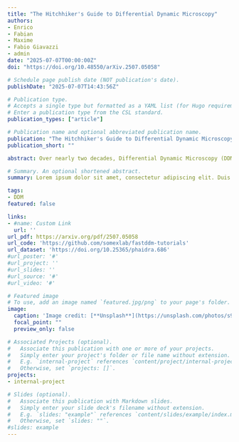 ```yaml
---
title: "The Hitchhiker's Guide to Differential Dynamic Microscopy"
authors:
- Enrico
- Fabian
- Maxime
- Fabio Giavazzi
- admin
date: "2025-07-07T00:00:00Z"
doi: "https://doi.org/10.48550/arXiv.2507.05058"

# Schedule page publish date (NOT publication's date).
publishDate: "2025-07-07T14:43:56Z"

# Publication type.
# Accepts a single type but formatted as a YAML list (for Hugo requirements).
# Enter a publication type from the CSL standard.
publication_types: ["article"]

# Publication name and optional abbreviated publication name.
publication: "The Hitchhiker's Guide to Differential Dynamic Microscopy"
publication_short: ""

abstract: Over nearly two decades, Differential Dynamic Microscopy (DDM) has become a standard technique for extracting dynamic correlation functions from time-lapse microscopy data, with applications spanning colloidal suspensions, polymer solutions, active fluids, and biological systems. In its most common implementation, DDM analyzes image sequences acquired with a conventional microscope equipped with a digital camera, yielding time- and wavevector-resolved information analogous to that obtained in multi-angle Dynamic Light Scattering (DLS). With a widening array of applications and a growing, heterogeneous user base, lowering the technical barrier to performing DDM has become a central objective. In this tutorial article, we provide a step-by-step guide to conducting DDM experiments -- from planning and acquisition to data analysis -- and introduce the open-source software package fastDDM, designed to efficiently process large image datasets. fastDDM employs optimized, parallel algorithms that reduce analysis times by up to four orders of magnitude on typical datasets (e.g., 10,000 frames), thereby enabling high-throughput workflows and making DDM more broadly accessible across disciplines.

# Summary. An optional shortened abstract.
summary: Lorem ipsum dolor sit amet, consectetur adipiscing elit. Duis posuere tellus ac convallis placerat. Proin tincidunt magna sed ex sollicitudin condimentum.

tags:
- DDM
featured: false

links:
- #name: Custom Link
  url: ''
url_pdf: https://arxiv.org/pdf/2507.05058
url_code: 'https://github.com/somexlab/fastddm-tutorials'
url_dataset: 'https://doi.org/10.25365/phaidra.686'
#url_poster: '#'
#url_project: ''
#url_slides: ''
#url_source: '#'
#url_video: '#'

# Featured image
# To use, add an image named `featured.jpg/png` to your page's folder. 
image:
  caption: 'Image credit: [**Unsplash**](https://unsplash.com/photos/s9CC2SKySJM)'
  focal_point: ""
  preview_only: false

# Associated Projects (optional).
#   Associate this publication with one or more of your projects.
#   Simply enter your project's folder or file name without extension.
#   E.g. `internal-project` references `content/project/internal-project/index.md`.
#   Otherwise, set `projects: []`.
projects:
- internal-project

# Slides (optional).
#   Associate this publication with Markdown slides.
#   Simply enter your slide deck's filename without extension.
#   E.g. `slides: "example"` references `content/slides/example/index.md`.
#   Otherwise, set `slides: ""`.
#slides: example
---
```

